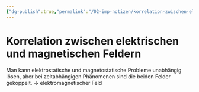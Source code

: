 ```yaml
---
{"dg-publish":true,"permalink":"/02-imp-notizen/korrelation-zwischen-elektrischen-und-magnetischen-feldern/","dgHomeLink":true,"dgPassFrontmatter":false}
---
```


# Korrelation zwischen elektrischen und magnetischen Feldern
Man kann elektrostatische und magnetostatische Probleme unabhängig lösen, aber bei zeitabhängigen Phänomenen sind die beiden Felder gekoppelt.  -> elektromagnetischer Feld